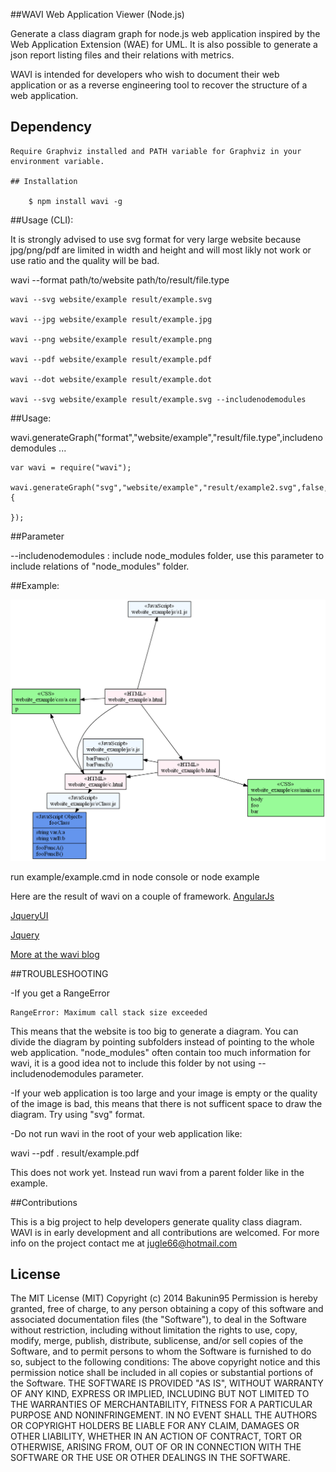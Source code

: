 ##WAVI Web Application Viewer (Node.js)

Generate a class diagram graph for node.js web application inspired by the Web Application Extension (WAE) for UML.
It is also possible to generate a json report listing files and their relations with metrics.

WAVI is intended for developers who wish to document their web application or as a reverse engineering tool to recover 
the structure of a web application.


## Dependency
```
Require Graphviz installed and PATH variable for Graphviz in your environment variable.

## Installation

    $ npm install wavi -g

```

##Usage (CLI): 

It is strongly advised to use svg format for very large website because jpg/png/pdf are limited in width and height and will most likly not work
or use ratio and the quality will be bad.

wavi --format path/to/website path/to/result/file.type


```
wavi --svg website/example result/example.svg

wavi --jpg website/example result/example.jpg

wavi --png website/example result/example.png

wavi --pdf website/example result/example.pdf

wavi --dot website/example result/example.dot

wavi --svg website/example result/example.svg --includenodemodules

```

##Usage: 

wavi.generateGraph("format","website/example","result/file.type",includenodemodules ...

```
var wavi = require("wavi");

wavi.generateGraph("svg","website/example","result/example2.svg",false,function(err){

});
```

##Parameter

--includenodemodules : include node_modules folder, use this parameter to include relations of "node_modules" folder.


##Example:

![Example](/example/result/example.png?raw=true "Example")

run example/example.cmd in node console or node example

Here are the result of wavi on a couple of framework.
[AngularJs](https://blogwavi.files.wordpress.com/2015/01/angularclassdiagram.jpg)

[JqueryUI](https://blogwavi.files.wordpress.com/2015/01/jqueryuiclassdiagram.jpg)

[Jquery](https://blogwavi.files.wordpress.com/2015/01/jqueryuiclassdiagram.jpg)

[More at the wavi blog](https://blogwavi.wordpress.com/)

##TROUBLESHOOTING

-If you get a RangeError 
```
RangeError: Maximum call stack size exceeded
```
This means that the website is too big to generate a diagram. You can divide the diagram by pointing subfolders instead of pointing to the whole web application.
"node_modules" often contain too much information for wavi, it is a good idea not to include this folder by not using 
--includenodemodules parameter.


-If your web application is too large and your image is empty or the quality of the image is bad, this means that there is
not sufficent space to draw the diagram. Try using "svg" format.

-Do not run wavi in the root of your web application like:

wavi --pdf . result/example.pdf

This does not work yet. Instead run wavi from a parent folder like in the example.


##Contributions

This is a big project to help developers generate quality class diagram. WAVI is in early development and all contributions are welcomed.
For more info on the project contact me at jugle66@hotmail.com


## License

The MIT License (MIT)
Copyright (c) 2014 Bakunin95
Permission is hereby granted, free of charge, to any person obtaining a copy
of this software and associated documentation files (the "Software"), to deal
in the Software without restriction, including without limitation the rights
to use, copy, modify, merge, publish, distribute, sublicense, and/or sell
copies of the Software, and to permit persons to whom the Software is
furnished to do so, subject to the following conditions:
The above copyright notice and this permission notice shall be included in all
copies or substantial portions of the Software.
THE SOFTWARE IS PROVIDED "AS IS", WITHOUT WARRANTY OF ANY KIND, EXPRESS OR
IMPLIED, INCLUDING BUT NOT LIMITED TO THE WARRANTIES OF MERCHANTABILITY,
FITNESS FOR A PARTICULAR PURPOSE AND NONINFRINGEMENT. IN NO EVENT SHALL THE
AUTHORS OR COPYRIGHT HOLDERS BE LIABLE FOR ANY CLAIM, DAMAGES OR OTHER
LIABILITY, WHETHER IN AN ACTION OF CONTRACT, TORT OR OTHERWISE, ARISING FROM,
OUT OF OR IN CONNECTION WITH THE SOFTWARE OR THE USE OR OTHER DEALINGS IN THE
SOFTWARE.
